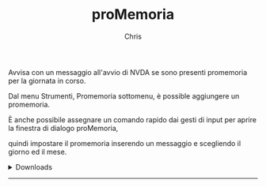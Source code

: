 ﻿---
layout: post
title: proMemoria
author: Chris
---
Avvisa con un messaggio all'avvio di NVDA se sono presenti promemoria per la giornata in corso.


Dal menu Strumenti, Promemoria sottomenu, è possible aggiungere un promemoria. 

È anche possibile assegnare un comando rapido dai gesti di input per aprire la finestra di dialogo proMemoria, 

quindi impostare il promemoria inserendo un messaggio e scegliendo il giorno ed il mese.

<details><summary>Downloads</summary>
<ul>
<li><a href="https://github.com/Christianlm/proMemoria/releases/download/v0.4.20220319/promemoria-0.4.20220319-dev.nvda-addon">Versione 0.4.20220319-dev, compatibile con NVDA 2022.1.</a></li>
<li><a href="https://github.com/Christianlm/proMemoria/releases/download/v0.3.20210527-dev/promemoria-0.3-20210527-dev.nvda-addon">Versione 0.3.20210527.</a></li>
</ul></details>

<audio autoplay="autoplay" preload="auto">
<source src="https://Christianlm.github.io/files/waves/06-fischio06 .wav" type="audio/wav" />
</audio>

---
